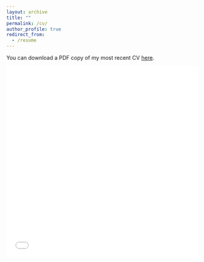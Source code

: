 ```yaml
---
layout: archive
title: ""
permalink: /cv/
author_profile: true
redirect_from:
  - /resume
---
```


You can download a PDF copy of my most recent CV [here](/files/CV_Tuncel_Dec2023.pdf).

<iframe src="/files/CV_Tuncel_Dec2023.pdf" width="100%" height="500" frameborder="no" border="0" marginwidth="0" marginheight="0"></iframe>


